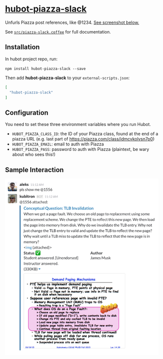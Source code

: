 # [hubot-piazza-slack](https://www.npmjs.com/package/hubot-piazza-slack)

Unfurls Piazza post references, like @1234. [See screenshot below.](#screenshot)

See [`src/piazza-slack.coffee`](src/piazza-slack.coffee) for full documentation.

## Installation

In hubot project repo, run:

`npm install hubot-piazza-slack --save`

Then add **hubot-piazza-slack** to your `external-scripts.json`:

```json
[
  "hubot-piazza-slack"
]
```

## Configuration

You need to set these three environment variables where you run Hubot.

- `HUBOT_PIAZZA_CLASS_ID`: the ID of your Piazza class, found at the end of a piazza URL (e.g. last part of https://piazza.com/class/idmcvkolvsn7p0)
- `HUBOT_PIAZZA_EMAIL`: email to auth with Piazza
- `HUBOT_PIAZZA_PASS`: password to auth with Piazza (plaintext, be wary about who sees this!)

## Sample Interaction

<a name="screenshot"></a>
![yas](example.png)
